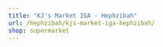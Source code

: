 ```yaml
---
title: "KJ's Market IGA - Hephzibah"
url: /hephzibah/kjs-market-iga-hephzibah/
shop: supermarket
---
```

